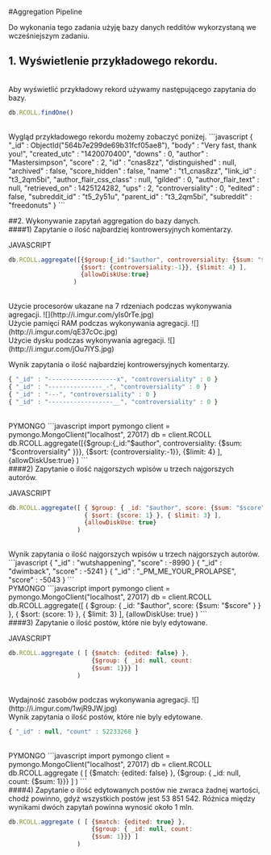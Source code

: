 #Aggregation Pipeline

Do wykonania tego zadania użyję bazy danych redditów wykorzystaną we wcześniejszym zadaniu.

## 1. Wyświetlenie przykładowego rekordu.
<br>
Aby wyświetlić przykładowy rekord używamy następującego zapytania do bazy.

```javascript
db.RCOLL.findOne()
```
<br>
Wygląd przykładowego rekordu możemy zobaczyć poniżej.
```javascript
{
        "_id" : ObjectId("564b7e299de69b31fcf05ae8"),
        "body" : "Very fast, thank you!",
        "created_utc" : "1420070400",
        "downs" : 0,
        "author" : "Mastersimpson",
        "score" : 2,
        "id" : "cnas8zz",
        "distinguished" : null,
        "archived" : false,
        "score_hidden" : false,
        "name" : "t1_cnas8zz",
        "link_id" : "t3_2qm5bi",
        "author_flair_css_class" : null,
        "gilded" : 0,
        "author_flair_text" : null,
        "retrieved_on" : 1425124282,
        "ups" : 2,
        "controversiality" : 0,
        "edited" : false,
        "subreddit_id" : "t5_2y51u",
        "parent_id" : "t3_2qm5bi",
        "subreddit" : "freedonuts"
}
```

##2. Wykonywanie zapytań aggregation do bazy danych.
<br>
####1) Zapytanie o ilość najbardziej kontrowersyjnych komentarzy.

JAVASCRIPT
```javascript
db.RCOLL.aggregate([{$group:{_id:"$author", controversiality: {$sum: "$controversiality" }}}, 
                    {$sort: {controversiality:-1}}, {$limit: 4} ], 
                    {allowDiskUse:true}
                  )
```
<br>
Użycie procesorów ukazane na 7 rdzeniach podczas wykonywania agregacji.
![](http://i.imgur.com/yIs0rTe.jpg)
<br>
Użycie pamięci RAM podczas wykonywania agregacji.
![](http://i.imgur.com/qE37cOc.jpg)
<br>
Użycie dysku podczas wykonywania agregacji.
![](http://i.imgur.com/jOu7IYS.jpg)
<br>

Wynik zapytania o ilość najbardziej kontrowersyjnych komentarzy.

```javascript
{ "_id" : "-------------------x", "controversiality" : 0 }
{ "_id" : "---------------_-", "controversiality" : 0 }
{ "_id" : "---", "controversiality" : 0 }
{ "_id" : "------------------__", "controversiality" : 0 }
```
<br>
PYMONGO
```javascript
import pymongo
client = pymongo.MongoClient("localhost", 27017)
db = client.RCOLL
db.RCOLL.aggregate([{$group:{_id:"$author", controversiality: {$sum: "$controversiality" }}}, 
                    {$sort: {controversiality:-1}}, {$limit: 4} ], 
                    {allowDiskUse:true}
                  )
```
<br>
####2) Zapytanie o ilość najgorszych wpisów u trzech najgorszych autorów.

JAVASCRIPT
```javascript
db.RCOLL.aggregate([ { $group: { _id: "$author", score: {$sum: "$score" } } },
                     { $sort: {score: 1} }, { $limit: 3} ], 
                     {allowDiskUse: true}
                   )
```
<br>
Wynik zapytania o ilość najgorszych wpisów u trzech najgorszych autorów.
```javascript
{ "_id" : "wutshappening", "score" : -8990 }
{ "_id" : "dwimback", "score" : -5241 }
{ "_id" : "_PM_ME_YOUR_PROLAPSE", "score" : -5043 }
```
<br>
PYMONGO
```javascript
import pymongo
client = pymongo.MongoClient("localhost", 27017)
db = client.RCOLL
db.RCOLL.aggregate([ { $group: { _id: "$author", score: {$sum: "$score" } } },
                     { $sort: {score: 1} }, { $limit: 3} ], 
                     {allowDiskUse: true}
                   )
```
<br>
####3) Zapytanie o ilość postów, które nie byly edytowane.

JAVASCRIPT
```javascript
db.RCOLL.aggregate ( [ {$match: {edited: false} }, 
                       {$group: { _id: null, count: 
                       {$sum: 1}}} ]
                   )
```
<br>
Wydajność zasobów podczas wykonywania agregacji.
![](http://i.imgur.com/1wjR9JW.jpg)
<br>
Wynik zapytania o ilość postów, które nie byly edytowane.

```javascript
{ "_id" : null, "count" : 52233268 }
```
<br>
PYMONGO
```javascript
import pymongo
client = pymongo.MongoClient("localhost", 27017)
db = client.RCOLL
db.RCOLL.aggregate ( [ {$match: {edited: false} }, 
                       {$group: { _id: null, count: 
                       {$sum: 1}}} ]
                   )
```
<br>
####4) Zapytanie o ilość edytowanych postów nie zwraca żadnej wartości, chodź powinno, gdyż wszystkich postów jest 53 851 542.
Różnica między wynikami dwóch zapytań powinna wynosić około 1 mln.

```javascript
db.RCOLL.aggregate ( [ {$match: {edited: true} }, 
                       {$group: { _id: null, count: 
                       {$sum: 1}}} ]
                   )
```


